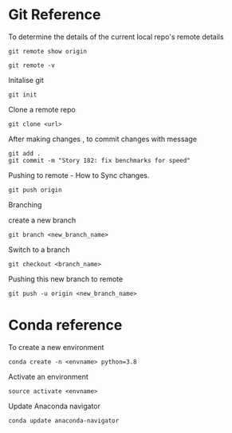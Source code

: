 # Git Reference

To determine the details of the current local repo's remote details 
 ```
 git remote show origin 
 ```
 ```
 git remote -v
 ```
 
 Initalise git
 
 ```
 git init
 ```
 
 Clone a remote repo
 
 ```
 git clone <url>
 ```
 
 After making changes , to commit changes with message 

```
git add .
git commit -m "Story 182: fix benchmarks for speed"
```

Pushing to remote - How to Sync changes.

```
git push origin
```

Branching

create a new branch
```
git branch <new_branch_name>
```
Switch to a branch
```
git checkout <branch_name>
```
Pushing this new branch to remote
```
git push -u origin <new_branch_name>
```
 
 # Conda reference
 
To create a new environment  
``` 
conda create -n <envname> python=3.8
```
Activate an environment
```
source activate <envname>
```
Update Anaconda navigator
```
conda update anaconda-navigator
````

